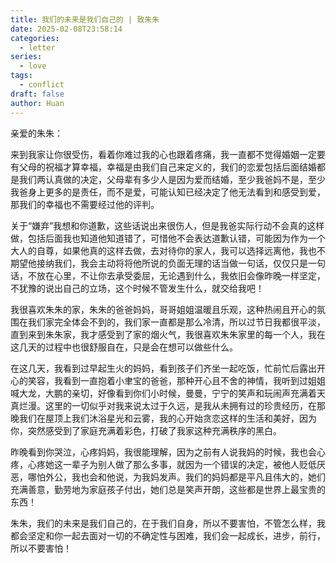 ```yaml
---
title: 我们的未来是我们自己的 | 致朱朱
date: 2025-02-08T23:58:14
categories:
  - letter
series:
  - love
tags:
  - conflict
draft: false
author: Huan
---
```

亲爱的朱朱：

来到我家让你很受伤，看着你难过我的心也跟着疼痛，我一直都不觉得婚姻一定要有父母的祝福才算幸福，幸福是由我们自己来定义的，我们的恋爱包括后面结婚都是我们两认真做的决定，父母辈有多少人是因为爱而结婚，至少我爸妈不是，至少我爸身上更多的是责任，而不是爱，可能认知已经决定了他无法看到和感受到爱，那我们的幸福也不需要经过他的评判。

关于“嫌弃”我想和你道歉，这些话说出来很伤人，但是我爸实际行动不会真的这样做，包括后面我也知道他知道错了，可惜他不会表达道歉认错，可能因为作为一个大人的自尊，如果他真的这样去做，去对待你的家人，我可以选择远离他，我也不期望他接纳我们，我会主动将将他所说的负面无理的话当做一句话，仅仅只是一句话，不放在心里，不让你去承受委屈，无论遇到什么，我依旧会像昨晚一样坚定，不犹豫的说出自己的立场，这个时候不管发生什么，就交给我吧！

我很喜欢朱朱的家，朱朱的爸爸妈妈，哥哥姐姐温暖且乐观，这种热闹且开心的氛围在我们家完全体会不到的，我们家一直都是那么冷清，所以过节日我都很平淡，直到来到朱朱家，我才感受到了家的烟火气，我很喜欢朱朱家里的每一个人，我在这几天的过程中也很舒服自在，只是会在想可以做些什么。

在这几天，我看到过早起生火的妈妈，看到孩子们齐坐一起吃饭，忙前忙后露出开心的笑容，我看到一直抱着小聿宝的爸爸，那种开心且不舍的神情，我听到过姐姐喊大龙，大鹏的亲切，好像看到你们小时候，曼曼，宁宁的笑声和玩闹声充满着天真烂漫。这里的一切似乎对我来说太过于久远，是我从未拥有过的珍贵经历，在那晚我们在屋顶上我们沐浴星光和云雾，我的心开始贪恋这样的生活和美好，因为你，突然感受到了家庭充满着彩色，打破了我家这种充满秩序的黑白。

昨晚看到你哭泣，心疼妈妈，我很能理解，因为之前有人说我妈的时候，我也会心疼，心疼她这一辈子为别人做了那么多事，就因为一个错误的决定，被他人贬低厌恶，哪怕外公，我也会和他说，为我妈发声。我们的妈妈都是平凡且伟大的，她们充满善意，勤劳地为家庭孩子付出，她们总是笑声开朗，这些都是世界上最宝贵的东西！

朱朱，我们的未来是我们自己的，在于我们自身，所以不要害怕，不管怎么样，我都会坚定和你一起去面对一切的不确定性与困难，我们会一起成长，进步，前行，所以不要害怕！

